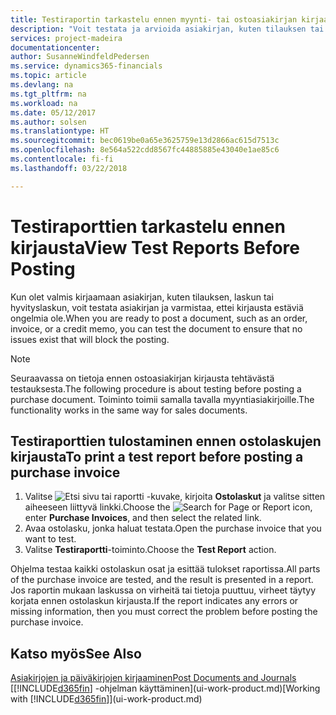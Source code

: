 ```yaml
---
title: Testiraportin tarkastelu ennen myynti- tai ostoasiakirjan kirjaamista | Microsoft Docs
description: "Voit testata ja arvioida asiakirjan, kuten tilauksen tai hyvityslaskun, ennen kirjaamista ja tarkistaa, ettei siinä ole kirjaamisen estäviä virheitä."
services: project-madeira
documentationcenter: 
author: SusanneWindfeldPedersen
ms.service: dynamics365-financials
ms.topic: article
ms.devlang: na
ms.tgt_pltfrm: na
ms.workload: na
ms.date: 05/12/2017
ms.author: solsen
ms.translationtype: HT
ms.sourcegitcommit: bec0619be0a65e3625759e13d2866ac615d7513c
ms.openlocfilehash: 8e564a522cdd8567fc44885885e43040e1ae85c6
ms.contentlocale: fi-fi
ms.lasthandoff: 03/22/2018

---
```

# <a name="view-test-reports-before-posting"></a><span data-ttu-id="85617-103">Testiraporttien tarkastelu ennen kirjausta</span><span class="sxs-lookup"><span data-stu-id="85617-103">View Test Reports Before Posting</span></span>
<span data-ttu-id="85617-104">Kun olet valmis kirjaamaan asiakirjan, kuten tilauksen, laskun tai hyvityslaskun, voit testata asiakirjan ja varmistaa, ettei kirjausta estäviä ongelmia ole.</span><span class="sxs-lookup"><span data-stu-id="85617-104">When you are ready to post a document, such as an order, invoice, or a credit memo, you can test the document to ensure that no issues exist that will block the posting.</span></span>

> [!NOTE]  
>   <span data-ttu-id="85617-105">Seuraavassa on tietoja ennen ostoasiakirjan kirjausta tehtävästä testauksesta.</span><span class="sxs-lookup"><span data-stu-id="85617-105">The following procedure is about testing before posting a purchase document.</span></span> <span data-ttu-id="85617-106">Toiminto toimii samalla tavalla myyntiasiakirjoille.</span><span class="sxs-lookup"><span data-stu-id="85617-106">The functionality works in the same way for sales documents.</span></span>

## <a name="to-print-a-test-report-before-posting-a-purchase-invoice"></a><span data-ttu-id="85617-107">Testiraporttien tulostaminen ennen ostolaskujen kirjausta</span><span class="sxs-lookup"><span data-stu-id="85617-107">To print a test report before posting a purchase invoice</span></span>
1. <span data-ttu-id="85617-108">Valitse ![Etsi sivu tai raportti](media/ui-search/search_small.png "Etsi sivu tai raportti -kuvake") -kuvake, kirjoita **Ostolaskut** ja valitse sitten aiheeseen liittyvä linkki.</span><span class="sxs-lookup"><span data-stu-id="85617-108">Choose the ![Search for Page or Report](media/ui-search/search_small.png "Search for Page or Report icon") icon, enter **Purchase Invoices**, and then select the related link.</span></span>
2. <span data-ttu-id="85617-109">Avaa ostolasku, jonka haluat testata.</span><span class="sxs-lookup"><span data-stu-id="85617-109">Open the purchase invoice that you want to test.</span></span>
3. <span data-ttu-id="85617-110">Valitse **Testiraportti**-toiminto.</span><span class="sxs-lookup"><span data-stu-id="85617-110">Choose the **Test Report** action.</span></span>  

<span data-ttu-id="85617-111">Ohjelma testaa kaikki ostolaskun osat ja esittää tulokset raportissa.</span><span class="sxs-lookup"><span data-stu-id="85617-111">All parts of the purchase invoice are tested, and the result is presented in a report.</span></span> <span data-ttu-id="85617-112">Jos raportin mukaan laskussa on virheitä tai tietoja puuttuu, virheet täytyy korjata ennen ostolaskun kirjausta.</span><span class="sxs-lookup"><span data-stu-id="85617-112">If the report indicates any errors or missing information, then you must correct the problem before posting the purchase invoice.</span></span>

## <a name="see-also"></a><span data-ttu-id="85617-113">Katso myös</span><span class="sxs-lookup"><span data-stu-id="85617-113">See Also</span></span>
[<span data-ttu-id="85617-114">Asiakirjojen ja päiväkirjojen kirjaaminen</span><span class="sxs-lookup"><span data-stu-id="85617-114">Post Documents and Journals</span></span>](ui-post-documents-journals.md)  
<span data-ttu-id="85617-115">[[!INCLUDE[d365fin](includes/d365fin_md.md)] -ohjelman käyttäminen](ui-work-product.md)</span><span class="sxs-lookup"><span data-stu-id="85617-115">[Working with [!INCLUDE[d365fin](includes/d365fin_md.md)]](ui-work-product.md)</span></span>


